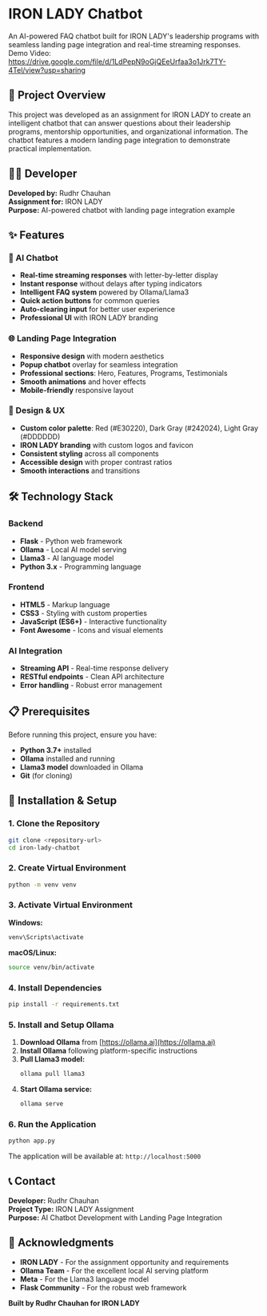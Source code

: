 # IRON LADY Chatbot

An AI-powered FAQ chatbot built for IRON LADY's leadership programs with seamless landing page integration and real-time streaming responses.
Demo Video: https://drive.google.com/file/d/1LdPepN9oGjQEeUrfaa3o1Jrk7TY-4Tel/view?usp=sharing

## 🎯 Project Overview

This project was developed as an assignment for IRON LADY to create an intelligent chatbot that can answer questions about their leadership programs, mentorship opportunities, and organizational information. The chatbot features a modern landing page integration to demonstrate practical implementation.

## 👨‍💻 Developer

**Developed by:** Rudhr Chauhan  
**Assignment for:** IRON LADY  
**Purpose:** AI-powered chatbot with landing page integration example

## ✨ Features

### 🤖 AI Chatbot
- **Real-time streaming responses** with letter-by-letter display
- **Instant response** without delays after typing indicators
- **Intelligent FAQ system** powered by Ollama/Llama3
- **Quick action buttons** for common queries
- **Auto-clearing input** for better user experience
- **Professional UI** with IRON LADY branding

### 🌐 Landing Page Integration
- **Responsive design** with modern aesthetics
- **Popup chatbot** overlay for seamless integration
- **Professional sections**: Hero, Features, Programs, Testimonials
- **Smooth animations** and hover effects
- **Mobile-friendly** responsive layout

### 🎨 Design & UX
- **Custom color palette**: Red (#E30220), Dark Gray (#242024), Light Gray (#DDDDDD)
- **IRON LADY branding** with custom logos and favicon
- **Consistent styling** across all components
- **Accessible design** with proper contrast ratios
- **Smooth interactions** and transitions

## 🛠️ Technology Stack

### Backend
- **Flask** - Python web framework
- **Ollama** - Local AI model serving
- **Llama3** - AI language model
- **Python 3.x** - Programming language

### Frontend
- **HTML5** - Markup language
- **CSS3** - Styling with custom properties
- **JavaScript (ES6+)** - Interactive functionality
- **Font Awesome** - Icons and visual elements

### AI Integration
- **Streaming API** - Real-time response delivery
- **RESTful endpoints** - Clean API architecture
- **Error handling** - Robust error management

## 📋 Prerequisites

Before running this project, ensure you have:

- **Python 3.7+** installed
- **Ollama** installed and running
- **Llama3 model** downloaded in Ollama
- **Git** (for cloning)

## 🚀 Installation & Setup

### 1. Clone the Repository
```bash
git clone <repository-url>
cd iron-lady-chatbot
```

### 2. Create Virtual Environment
```bash
python -m venv venv
```

### 3. Activate Virtual Environment

**Windows:**
```bash
venv\Scripts\activate
```

**macOS/Linux:**
```bash
source venv/bin/activate
```

### 4. Install Dependencies
```bash
pip install -r requirements.txt
```

### 5. Install and Setup Ollama

1. **Download Ollama** from [https://ollama.ai](https://ollama.ai)
2. **Install Ollama** following platform-specific instructions
3. **Pull Llama3 model:**
   ```bash
   ollama pull llama3
   ```
4. **Start Ollama service:**
   ```bash
   ollama serve
   ```

### 6. Run the Application
```bash
python app.py
```

The application will be available at: `http://localhost:5000`


## 📞 Contact

**Developer:** Rudhr Chauhan  
**Project Type:** IRON LADY Assignment  
**Purpose:** AI Chatbot Development with Landing Page Integration

## 🙏 Acknowledgments

- **IRON LADY** - For the assignment opportunity and requirements
- **Ollama Team** - For the excellent local AI serving platform
- **Meta** - For the Llama3 language model
- **Flask Community** - For the robust web framework



**Built by Rudhr Chauhan for IRON LADY**

